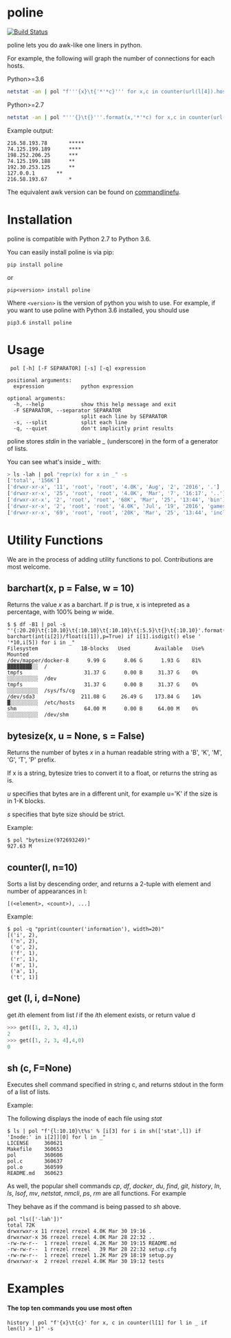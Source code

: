 # poline

[![Build Status](https://jenkins-poline.hotbed.io/buildStatus/icon?job=poline-poline)](https://jenkins-poline.hotbed.io/job/poline-poline/)

poline lets you do awk-like one liners in python.

For example, the following will graph the number of connections for each hosts.

Python>=3.6
```bash
netstat -an | pol "f'''{x}\t{'*'*c}''' for x,c in counter(url(l[4]).hostname for l in _ if get(l,5)=='ESTABLISHED')" -s
```

Python>=2.7
```bash
netstat -an | pol "'''{}\t{}'''.format(x,'*'*c) for x,c in counter(url(l[4]).hostname for l in _ if get(l,5)=='ESTABLISHED')" -s
```
Example output:

```
216.58.193.78	    *****
74.125.199.189	    ****
198.252.206.25	    ***
74.125.199.188	    **
192.30.253.125	    **
127.0.0.1	    **
216.58.193.67	    *
```

The equivalent awk version can be found on [commandlinefu](http://www.commandlinefu.com/commands/view/2012/graph-of-connections-for-each-hosts).

# Installation

poline is compatible with Python 2.7 to Python 3.6.

You can easily install poline is via pip:

```
pip install poline
```

or

```
pip<version> install poline
```

Where `<version>` is the version of python you wish to use. For example, if you want to use poline with Python 3.6 installed, you should use

```
pip3.6 install poline
```

# Usage

```
 pol [-h] [-F SEPARATOR] [-s] [-q] expression

positional arguments:
  expression            python expression

optional arguments:
  -h, --help            show this help message and exit
  -F SEPARATOR, --separator SEPARATOR
                        split each line by SEPARATOR
  -s, --split           split each line
  -q, --quiet           don't implicitly print results

```

poline stores *stdin* in the variable *_* (underscore) in the form of a generator of lists.

You can see what's inside *_* with:

```bash
> ls -lah | pol "repr(x) for x in _" -s
['total', '156K']
['drwxr-xr-x', '11', 'root', 'root', '4.0K', 'Aug', '2', '2016', '.']
['drwxr-xr-x', '25', 'root', 'root', '4.0K', 'Mar', '7', '16:17', '..']
['drwxr-xr-x', '2', 'root', 'root', '68K', 'Mar', '25', '13:44', 'bin']
['drwxr-xr-x', '2', 'root', 'root', '4.0K', 'Jul', '19', '2016', 'games']
['drwxr-xr-x', '69', 'root', 'root', '20K', 'Mar', '25', '13:44', 'include']
```

# Utility Functions

We are in the process of adding utility functions to pol. Contributions are most welcome.



## barchart(x, p = False, w = 10)

Returns the value *x* as a barchart. If *p* is true, x is intepreted as a percentage, with 100% being *w* wide.

```
$ $ df -B1 | pol -s "'{:20.20}\t{:10.10}\t{:10.10}\t{:10.10}\t{:5.5}\t{}\t{:10.10}'.format(i[0],bytesize(i[1]),bytesize(i[2]),bytesize(i[3]),i[4], barchart(int(i[2])/float(i[1]),p=True) if i[1].isdigit() else ' '*10,i[5]) for i in _"
Filesystem          	1B-blocks 	Used      	Available 	Use% 	          	Mounted
/dev/mapper/docker-8	  9.99 G  	  8.06 G  	  1.93 G  	81%  	▓▓▓▓▓▓▓▓░░	/
tmpfs               	 31.37 G  	  0.00 B  	 31.37 G  	0%   	░░░░░░░░░░	/dev
tmpfs               	 31.37 G  	  0.00 B  	 31.37 G  	0%   	░░░░░░░░░░	/sys/fs/cg
/dev/sda3           	211.08 G  	 26.49 G  	173.84 G  	14%  	▓░░░░░░░░░	/etc/hosts
shm                 	 64.00 M  	  0.00 B  	 64.00 M  	0%   	░░░░░░░░░░	/dev/shm

```

## bytesize(x, u = None, s = False)

Returns the number of bytes *x* in a human readable string with a 'B', 'K', 'M', 'G', 'T', 'P' prefix.

If x is a string, bytesize tries to convert it to a float, or returns the string as is.

*u* specifies that bytes are in a different unit, for example u='K' if the size is in 1-K blocks.

*s* specifies that byte size should be strict.

Example:

```
$ pol "bytesize(972693249)"
927.63 M
```

## counter(l, n=10)

Sorts a list by descending order, and returns a 2-tuple with element and number of appearances in l:

```
[(<element>, <count>), ...]
```

Example:

```
$ pol -q "pprint(counter('information'), width=20)"
[('i', 2),
 ('n', 2),
 ('o', 2),
 ('f', 1),
 ('r', 1),
 ('m', 1),
 ('a', 1),
 ('t', 1)]
```

## get (l, i, d=None)

get *i*th element from list *l* if the *i*th element exists, or return value d

```python
>>> get([1, 2, 3, 4],1)
2
>>> get([1, 2, 3, 4],4,0)
0
```


## sh (c, F=None)

Executes shell command specified in string c, and returns stdout in the form of a list of lists.

Example:

The following displays the inode of each file using *stat*

```
$ ls | pol "f'{l:10.10}\t%s' % [i[3] for i in sh(['stat',l]) if 'Inode:' in i[2]][0] for l in _"
LICENSE   	360621
Makefile  	360653
pol       	360606
pol.c     	360637
pol.o     	360599
README.md 	360623
```

As well, the popular shell commands *cp*, *df*, *docker*, *du*, *find*, *git*, *history*, *ln*, *ls*, *lsof*, *mv*, *netstat*, *nmcli*, *ps*, *rm* are all functions. For example

They behave as if the command is being passed to *sh* above.

```
pol "ls(['-lah'])"
total 72K
drwxrwxr-x 11 rrezel rrezel 4.0K Mar 30 19:16 .
drwxrwxr-x 36 rrezel rrezel 4.0K Mar 28 22:32 ..
-rw-rw-r--  1 rrezel rrezel 4.2K Mar 30 19:15 README.md
-rw-rw-r--  1 rrezel rrezel   39 Mar 28 22:32 setup.cfg
-rw-rw-r--  1 rrezel rrezel 1.2K Mar 29 18:19 setup.py
drwxrwxr-x  2 rrezel rrezel 4.0K Mar 30 19:12 tests
```

# Examples

#### The top ten commands you use most often
```
history | pol "f'{x}\t{c}' for x, c in counter(l[1] for l in _ if len(l) > 1)" -s
```

